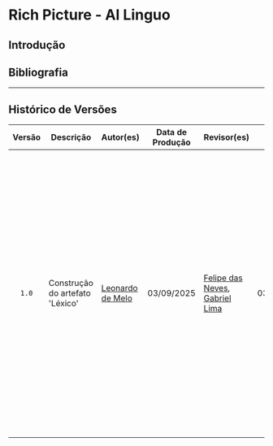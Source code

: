 # Rich Picture - AI Linguo

## Introdução





## Bibliografia



---

## Histórico de Versões

| Versão | Descrição | Autor(es) | Data de Produção | Revisor(es) | Data de Revisão | Incremento do Revisor|
| :----: | --------- | --------- | :--------------: | ----------- | :-------------: | :-------------: |
| `1.0` | Construção do artefato 'Léxico'| [Leonardo de Melo](https://github.com/leozinlima) | 03/09/2025 | [Felipe das Neves](https://github.com/FelipeFreire-gf), [Gabriel Lima](https://github.com/gabriel-lima258) | 03/09/2025  | Padronização na bibliográfia: correção no título do tópico 5, foi utilizado o título como "referência", mas como não teve a devida referênciação no texto, modifiquei para bibliografia. A ordem também estava fora de padronização, sendo o histórico de versões o ultimo tópico de cada documento.  |